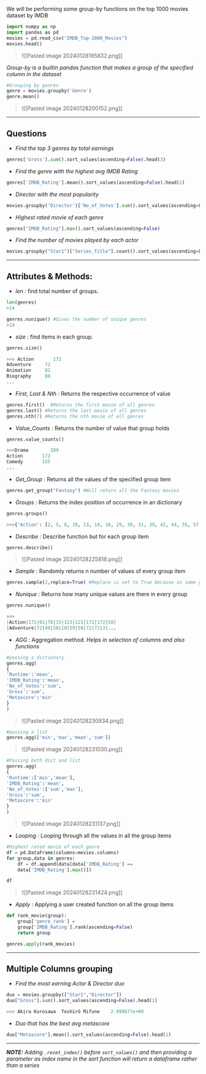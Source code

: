 We will be performing some group-by functions on the top 1000 movies dataset by IMDB
```python
import numpy as np
import pandas as pd
movies = pd.read_csv("IMDB_Top-1000_Movies")
movies.head()
```
>![[Pasted image 20240128195832.png]]

*Group-by is a builtin pandas function that makes a group of the specified column in the dataset*
```python
#Grouping by genres
genre = movies.groupby('Genre')
genre.mean()
```
>![[Pasted image 20240128200152.png]]
---
## Questions
- *Find the top 3 genres by total earnings*
```python
genres['Gross'].sum().sort_values(ascending=False).head(3)
```
- *Find the genre with the highest avg IMDB Rating*
```python
genres['IMDB_Rating'].mean().sort_values(ascending=False).head(1)
```
- *Director with the most popularity*
```python
movies.groupby('Director')['No_of_Votes'].sum().sort_values(ascending=False).head(1)
```
- *Highest rated movie of each genre*
```python
genres["IMDB_Rating"].max().sort_values(ascending=False)
```
- *Find the number of movies played by each actor*
```python
movies.groupby("Star1")["Series_Title"].count().sort_values(ascending=False)
```
---
## Attributes & Methods:
- *len :* find total number of groups. 
```python
len(genres)
>14

genres.nunique() #Gives the number of unique genres
>14
```
- *size :* find items in each group.
```python
genres.size()

>>> Action       172
Adventure     72
Animation     82
Biography     88
...
```
- *First, Last & Nth :* Returns the respective occurrence of value
```python
genres.first()  #Returns the first movie of all genres
genres.last() #Returns the last movie of all genres
genres.nth(7) #Returns the nth movie of all genres
```
- *Value_Counts :* Returns the number of value that group holds
```python
genres.value_counts()

>>>Drama        289
Action       172
Comedy       155
...
```
- *Get_Group :* Returns all the values of the specified group item
```python
genres.get_group("Fantasy") #Will return all the Fantasy movies
```
- *Groups :* Returns the index position of occurrence in an dictionary
```python
genres.groups()

>>>{'Action': [2, 5, 8, 10, 13, 14, 16, 29, 30, 31, 39, 42, 44, 55, 57, 59, 60, 63, 68, 72, 106, 109, 129, 130, 134, 140, 142, 144, 152, 155, 160, 161, ...]
```
- *Describe :* Describe function but for each group item
```python
genres.describe()
```
>![[Pasted image 20240128225818.png]]
- *Sample :* Randomly returns n number of values of every group item
```python
genres.sample(2,replace=True) #Replace is set to True because in some genres there are >=2 movies hence replace just returns them as is
```
- *Nunique :* Returns how many unique values are there in every group
```python
genres.nunique()

>>>
|Action|172|61|78|15|123|121|172|172|50|
|Adventure|72|49|58|10|59|59|72|72|3|...
```
- *AGG :* Aggregation method.
*Helps in selection of columns and also functions*
```python
#passing a dictionary
genres.agg(
{
'Runtime':'mean',
'IMDB_Rating':'mean',
'No_of_Votes':'sum',
'Gross':'sum',
'Metascore':'min'
}
)
```
>![[Pasted image 20240128230934.png]]
```python
#passing a list
genres.agg(['min','max','mean','sum'])
```
>![[Pasted image 20240128231030.png]]
```python
#Passing both dict and list
genres.agg(
{
'Runtime':['min','mean'],
'IMDB_Rating':'mean',
'No_of_Votes':['sum','max'],
'Gross':'sum',
'Metascore':'min'
}
)
```
>![[Pasted image 20240128231137.png]]
- *Looping :* Looping through all the values in all the group items
```python
#Highest rated movie of each genre
df = pd.DataFrame(columns=movies.columns)
for group,data in genres:
	df = df.append(data[data['IMDB_Rating'] == 
	data['IMDB_Rating'].max()])

df
```
>![[Pasted image 20240128231424.png]]
- *Apply :* Applying a user created function on all the group items
```python
def rank_movie(group):
	group['genre_rank'] =             
	group['IMDB_Rating'].rank(ascending=False)
	return group

genres.apply(rank_movies)
```
---
## Multiple Columns grouping
- *Find the most earning Actor & Director duo*
```python
duo = movies.groupby(["Star1","Director"])
duo["Gross"].sum().sort_values(ascending=False).head(1)

>>> Akira Kurosawa  Toshirô Mifune    2.999877e+09
```
- *Duo that has the best avg metascore*
```python
duo["Metascore"].mean().sort_values(ascending=False).head(1)
```
---
***NOTE:*** *Adding `.reset_index()` before `sort_values()` and then providing a parameter as index name in the sort function will return a dataframe rather than a series*

